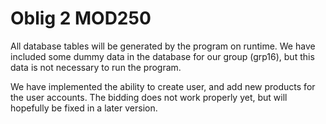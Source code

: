 # Oblig 2 MOD250
All database tables will be generated by the program on runtime. We have included some dummy data in the database for our group (grp16), but this data is not necessary to run the program.

We have implemented the ability to create user, and add new products for the user accounts. The bidding does not work properly yet, but will hopefully be fixed in a later version.
